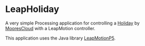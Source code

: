 LeapHoliday
===========

A very simple Processing application for controlling a <a href="http://moorescloud.com/">Holiday</a> by <a href="https://github.com/moorescloud/">MooresCloud</a> with a LeapMotion controller.

This application uses the Java library <a href="https://github.com/mrzl/LeapMotionP5">LeapMotionP5</a>.

